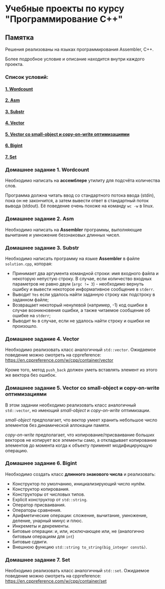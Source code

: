 # Учебные проекты по курсу "Программирование C++"

## Памятка

Решения реализованы на языках программирования Assembler, C++.

Более подробное условие и описание находится внутри каждого проекта.

### Список условий:

#### [1. Wordcount](#домашнее-задание-1-wordcount)

#### [2. Asm](#домашнее-задание-2-asm)

#### [3. Substr](#домашнее-задание-3-substr)

#### [4. Vector](#домашнее-задание-4-vector)

#### [5. Vector со small-object и copy-on-write оптимизациями](#домашнее-задание-5-Vector-со-small-object-и-copy-on-write-оптимизациями)

#### [6. Bigint](#домашнее-задание-6-bigint)

#### [7. Set](#домашнее-задание-7-set)

### Домашнее задание 1. Wordcount

Необходимо написать на **ассемблере** утилиту для подсчёта количества слов.

Программа должна читать ввод со стандартного потока ввода (stdin), пока он не закончится, а затем вывести ответ в стандартный поток вывода (stdout).
Её поведение очень похоже на команду `wc -w` в linux.

### Домашнее задание 2. Asm

Необходимо написать на **Assembler** программы, выполняющие вычитание и умножение беззнаковых длинных чисел.

### Домашнее задание 3. Substr

Необходимо написать программу на языке **Assembler** в файле `solution.cpp`, которая:
- Принимает два аргумента командной строки: имя входного файла и некоторую непустую строку. В случае, если количество входных параметров не равно двум (`argc != 3`) - необходимо вернуть ошибку и вывести некоторое информативное сообщение в `stderr`.
- Выводит `Yes` если удалось найти заданную строку как подстроку в заданном файле;
- Возвращает некоторый ненулевой (например, -1) код ошибки в случае возникновения ошибки, а также читаемое сообщение об ошибке на `stderr`;
- Выводит `No` в случае, если не удалось найти строку и ошибки не произошло.

### Домашнее задание 4. Vector

Необходимо реализовать класс аналогичный `std::vector`.
Ожидаемое поведение можно смотреть на cppreference:
https://en.cppreference.com/w/cpp/container/vector

Кроме того, метод `push_back` должен уметь вставлять элемент из этого же вектора без ошибок.

### Домашнее задание 5. Vector со small-object и copy-on-write оптимизациями

В этом задании необходимо реализовать класс аналогичный `std::vector`, но имеющий *small-object* и *copy-on-write* оптимизации.

*small-object* предполагает, что вектор умеет хранить небольшое число элементов без динамической аллокации памяти. 

*copy-on-write* предполагает, что копирование/присваивание больших векторов не копирует все элементы само, а откладывает копирование элементов до момента когда к объекту применят модифицирующую операцию.

### Домашнее задание 6. Bigint

Необходимо создать класс **длинного знакового числа** и реализовать:
- Конструктор по умолчанию, инициализирующий число нулём.
- Конструктор копирования.
- Конструкторы от числовых типов.
- Explicit конструктор от `std::string`.
- Оператор присваивания.
- Операторы сравнения.
- Арифметические операции: сложение, вычитание, умножение, деление, унарный минус и плюс.
- Инкреметы и декременты.
- Битовые операции: и, или, исключающее или, не (аналогично битовым операциям для `int`)
- Битовые сдвиги.
- Внешнюю функцию `std::string to_string(big_integer const&)`.

### Домашнее задание 7. Set

Необходимо реализовать класс аналогичный `std::set`.
Ожидаемое поведение можно смотреть на cppreference:
https://en.cppreference.com/w/cpp/container/set
